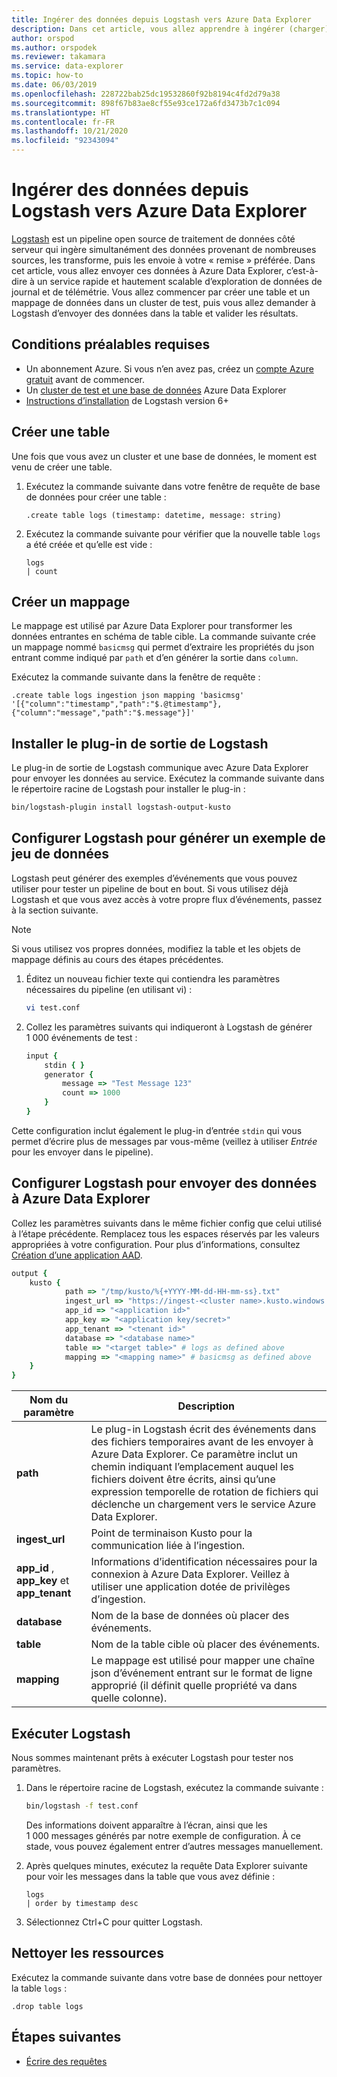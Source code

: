 ```yaml
---
title: Ingérer des données depuis Logstash vers Azure Data Explorer
description: Dans cet article, vous allez apprendre à ingérer (charger) des données dans Azure Data Explorer depuis Logstash.
author: orspod
ms.author: orspodek
ms.reviewer: takamara
ms.service: data-explorer
ms.topic: how-to
ms.date: 06/03/2019
ms.openlocfilehash: 228722bab25dc19532860f92b8194c4fd2d79a38
ms.sourcegitcommit: 898f67b83ae8cf55e93ce172a6fd3473b7c1c094
ms.translationtype: HT
ms.contentlocale: fr-FR
ms.lasthandoff: 10/21/2020
ms.locfileid: "92343094"
---
```

# <a name="ingest-data-from-logstash-to-azure-data-explorer"></a>Ingérer des données depuis Logstash vers Azure Data Explorer

[Logstash](https://www.elastic.co/products/logstash) est un pipeline open source de traitement de données côté serveur qui ingère simultanément des données provenant de nombreuses sources, les transforme, puis les envoie à votre « remise » préférée. Dans cet article, vous allez envoyer ces données à Azure Data Explorer, c’est-à-dire à un service rapide et hautement scalable d’exploration de données de journal et de télémétrie. Vous allez commencer par créer une table et un mappage de données dans un cluster de test, puis vous allez demander à Logstash d’envoyer des données dans la table et valider les résultats.

## <a name="prerequisites"></a>Conditions préalables requises

* Un abonnement Azure. Si vous n’en avez pas, créez un [compte Azure gratuit](https://azure.microsoft.com/free/) avant de commencer.
* Un [cluster de test et une base de données](create-cluster-database-portal.md) Azure Data Explorer
* [Instructions d’installation](https://www.elastic.co/guide/en/logstash/current/installing-logstash.html) de Logstash version 6+

## <a name="create-a-table"></a>Créer une table

Une fois que vous avez un cluster et une base de données, le moment est venu de créer une table.

1. Exécutez la commande suivante dans votre fenêtre de requête de base de données pour créer une table :

    ```Kusto
    .create table logs (timestamp: datetime, message: string)
    ```

1. Exécutez la commande suivante pour vérifier que la nouvelle table `logs` a été créée et qu’elle est vide :
    ```Kusto
    logs
    | count
    ```

## <a name="create-a-mapping"></a>Créer un mappage

Le mappage est utilisé par Azure Data Explorer pour transformer les données entrantes en schéma de table cible. La commande suivante crée un mappage nommé `basicmsg` qui permet d’extraire les propriétés du json entrant comme indiqué par `path` et d’en générer la sortie dans `column`.

Exécutez la commande suivante dans la fenêtre de requête :

```Kusto
.create table logs ingestion json mapping 'basicmsg' '[{"column":"timestamp","path":"$.@timestamp"},{"column":"message","path":"$.message"}]'
```

## <a name="install-the-logstash-output-plugin"></a>Installer le plug-in de sortie de Logstash

Le plug-in de sortie de Logstash communique avec Azure Data Explorer pour envoyer les données au service.
Exécutez la commande suivante dans le répertoire racine de Logstash pour installer le plug-in :

```sh
bin/logstash-plugin install logstash-output-kusto
```

## <a name="configure-logstash-to-generate-a-sample-dataset"></a>Configurer Logstash pour générer un exemple de jeu de données

Logstash peut générer des exemples d’événements que vous pouvez utiliser pour tester un pipeline de bout en bout.
Si vous utilisez déjà Logstash et que vous avez accès à votre propre flux d’événements, passez à la section suivante. 

> [!NOTE]
> Si vous utilisez vos propres données, modifiez la table et les objets de mappage définis au cours des étapes précédentes.

1. Éditez un nouveau fichier texte qui contiendra les paramètres nécessaires du pipeline (en utilisant vi) :

    ```sh
    vi test.conf
    ```

1. Collez les paramètres suivants qui indiqueront à Logstash de générer 1 000 événements de test :

    ```ruby
    input {
        stdin { }
        generator {
            message => "Test Message 123"
            count => 1000
        }
    }
    ```

Cette configuration inclut également le plug-in d’entrée `stdin` qui vous permet d’écrire plus de messages par vous-même (veillez à utiliser *Entrée* pour les envoyer dans le pipeline).

## <a name="configure-logstash-to-send-data-to-azure-data-explorer"></a>Configurer Logstash pour envoyer des données à Azure Data Explorer

Collez les paramètres suivants dans le même fichier config que celui utilisé à l’étape précédente. Remplacez tous les espaces réservés par les valeurs appropriées à votre configuration. Pour plus d’informations, consultez [Création d’une application AAD](./provision-azure-ad-app.md). 

```ruby
output {
    kusto {
            path => "/tmp/kusto/%{+YYYY-MM-dd-HH-mm-ss}.txt"
            ingest_url => "https://ingest-<cluster name>.kusto.windows.net/"
            app_id => "<application id>"
            app_key => "<application key/secret>"
            app_tenant => "<tenant id>"
            database => "<database name>"
            table => "<target table>" # logs as defined above
            mapping => "<mapping name>" # basicmsg as defined above
    }
}
```

| Nom du paramètre | Description |
| --- | --- |
| **path** | Le plug-in Logstash écrit des événements dans des fichiers temporaires avant de les envoyer à Azure Data Explorer. Ce paramètre inclut un chemin indiquant l’emplacement auquel les fichiers doivent être écrits, ainsi qu’une expression temporelle de rotation de fichiers qui déclenche un chargement vers le service Azure Data Explorer.|
| **ingest_url** | Point de terminaison Kusto pour la communication liée à l’ingestion.|
| **app_id** , **app_key** et **app_tenant**| Informations d’identification nécessaires pour la connexion à Azure Data Explorer. Veillez à utiliser une application dotée de privilèges d’ingestion. |
| **database**| Nom de la base de données où placer des événements. |
| **table** | Nom de la table cible où placer des événements. |
| **mapping** | Le mappage est utilisé pour mapper une chaîne json d’événement entrant sur le format de ligne approprié (il définit quelle propriété va dans quelle colonne). |

## <a name="run-logstash"></a>Exécuter Logstash

Nous sommes maintenant prêts à exécuter Logstash pour tester nos paramètres.

1. Dans le répertoire racine de Logstash, exécutez la commande suivante :

    ```sh
    bin/logstash -f test.conf
    ```

    Des informations doivent apparaître à l’écran, ainsi que les 1 000 messages générés par notre exemple de configuration. À ce stade, vous pouvez également entrer d’autres messages manuellement.

1. Après quelques minutes, exécutez la requête Data Explorer suivante pour voir les messages dans la table que vous avez définie :

    ```Kusto
    logs
    | order by timestamp desc
    ```

1. Sélectionnez Ctrl+C pour quitter Logstash.

## <a name="clean-up-resources"></a>Nettoyer les ressources

Exécutez la commande suivante dans votre base de données pour nettoyer la table `logs` :

```Kusto
.drop table logs
```

## <a name="next-steps"></a>Étapes suivantes

* [Écrire des requêtes](write-queries.md)